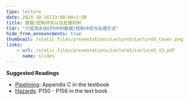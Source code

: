 ```yaml
---
type: lecture
date: 2024-10-16T13:00:00+2:50
title: 数据/控制冲突以及处理机制
tldr: "介绍流水线CPU中的数据/控制冲突与处理方法"
hide_from_announcments: true
thumbnail: /static_files/presentations/Lecture5/Lecture5_Cover.png
links:
    - url: /static_files/presentations/Lecture5/Lecture5_V3.pdf
      name: slides
---
```


**Suggested Readings**
- [Pipelining](https://acs.pub.ro/~cpop/SMPA/Computer%20Architecture%20A%20Quantitative%20Approach%20(5th%20edition).pdf#page=648&zoom=100,0,0): Appendix C in the textbook
- [Hazards](https://acs.pub.ro/~cpop/SMPA/Computer%20Architecture%20A%20Quantitative%20Approach%20(5th%20edition).pdf): P150 - P156 in the text book